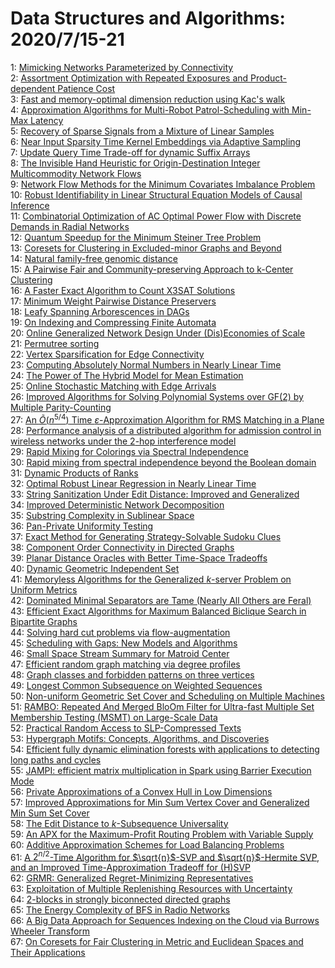# Data Structures and Algorithms: 2020/7/15-21  
1: [Mimicking Networks Parameterized by Connectivity](https://doi.org/10.48550/arXiv.1910.10665)  
2: [Assortment Optimization with Repeated Exposures and Product-dependent  Patience Cost](https://doi.org/10.48550/arXiv.2002.05321)  
3: [Fast and memory-optimal dimension reduction using Kac's walk](https://doi.org/10.48550/arXiv.2003.10069)  
4: [Approximation Algorithms for Multi-Robot Patrol-Scheduling with Min-Max  Latency](https://doi.org/10.48550/arXiv.2005.02530)  
5: [Recovery of Sparse Signals from a Mixture of Linear Samples](https://doi.org/10.48550/arXiv.2006.16406)  
6: [Near Input Sparsity Time Kernel Embeddings via Adaptive Sampling](https://doi.org/10.48550/arXiv.2007.03927)  
7: [Update Query Time Trade-off for dynamic Suffix Arrays](https://doi.org/10.48550/arXiv.2007.06604)  
8: [The Invisible Hand Heuristic for Origin-Destination Integer  Multicommodity Network Flows](https://doi.org/10.48550/arXiv.2007.06693)  
9: [Network Flow Methods for the Minimum Covariates Imbalance Problem](https://doi.org/10.48550/arXiv.2007.06828)  
10: [Robust Identifiability in Linear Structural Equation Models of Causal  Inference](https://doi.org/10.48550/arXiv.2007.06869)  
11: [Combinatorial Optimization of AC Optimal Power Flow with Discrete  Demands in Radial Networks](https://doi.org/10.48550/arXiv.1709.08431)  
12: [Quantum Speedup for the Minimum Steiner Tree Problem](https://doi.org/10.48550/arXiv.1904.03581)  
13: [Coresets for Clustering in Excluded-minor Graphs and Beyond](https://doi.org/10.48550/arXiv.2004.07718)  
14: [Natural family-free genomic distance](https://doi.org/10.48550/arXiv.2007.03556)  
15: [A Pairwise Fair and Community-preserving Approach to k-Center Clustering](https://doi.org/10.48550/arXiv.2007.07384)  
16: [A Faster Exact Algorithm to Count X3SAT Solutions](https://doi.org/10.48550/arXiv.2007.07553)  
17: [Minimum Weight Pairwise Distance Preservers](https://doi.org/10.48550/arXiv.2007.07554)  
18: [Leafy Spanning Arborescences in DAGs](https://doi.org/10.48550/arXiv.2007.07660)  
19: [On Indexing and Compressing Finite Automata](https://doi.org/10.48550/arXiv.2007.07718)  
20: [Online Generalized Network Design Under (Dis)Economies of Scale](https://doi.org/10.48550/arXiv.2007.07721)  
21: [Permutree sorting](https://doi.org/10.48550/arXiv.2007.07802)  
22: [Vertex Sparsification for Edge Connectivity](https://doi.org/10.48550/arXiv.2007.07862)  
23: [Computing Absolutely Normal Numbers in Nearly Linear Time](https://doi.org/10.48550/arXiv.1611.05911)  
24: [The Power of The Hybrid Model for Mean Estimation](https://doi.org/10.48550/arXiv.1811.12040)  
25: [Online Stochastic Matching with Edge Arrivals](https://doi.org/10.48550/arXiv.1911.04686)  
26: [Improved Algorithms for Solving Polynomial Systems over GF(2) by  Multiple Parity-Counting](https://doi.org/10.48550/arXiv.2005.04800)  
27: [An $\tilde{O}(n^{5/4})$ Time $\varepsilon$-Approximation Algorithm for  RMS Matching in a Plane](https://doi.org/10.48550/arXiv.2007.07720)  
28: [Performance analysis of a distributed algorithm for admission control in  wireless networks under the $2$-hop interference model](https://doi.org/10.48550/arXiv.2007.07921)  
29: [Rapid Mixing for Colorings via Spectral Independence](https://doi.org/10.48550/arXiv.2007.08058)  
30: [Rapid mixing from spectral independence beyond the Boolean domain](https://doi.org/10.48550/arXiv.2007.08091)  
31: [Dynamic Products of Ranks](https://doi.org/10.48550/arXiv.2007.08123)  
32: [Optimal Robust Linear Regression in Nearly Linear Time](https://doi.org/10.48550/arXiv.2007.08137)  
33: [String Sanitization Under Edit Distance: Improved and Generalized](https://doi.org/10.48550/arXiv.2007.08179)  
34: [Improved Deterministic Network Decomposition](https://doi.org/10.48550/arXiv.2007.08253)  
35: [Substring Complexity in Sublinear Space](https://doi.org/10.48550/arXiv.2007.08357)  
36: [Pan-Private Uniformity Testing](https://doi.org/10.48550/arXiv.1911.01452)  
37: [Exact Method for Generating Strategy-Solvable Sudoku Clues](https://doi.org/10.48550/arXiv.2005.14098)  
38: [Component Order Connectivity in Directed Graphs](https://doi.org/10.48550/arXiv.2007.06896)  
39: [Planar Distance Oracles with Better Time-Space Tradeoffs](https://doi.org/10.48550/arXiv.2007.08585)  
40: [Dynamic Geometric Independent Set](https://doi.org/10.48550/arXiv.2007.08643)  
41: [Memoryless Algorithms for the Generalized $k$-server Problem on Uniform  Metrics](https://doi.org/10.48550/arXiv.2007.08669)  
42: [Dominated Minimal Separators are Tame (Nearly All Others are Feral)](https://doi.org/10.48550/arXiv.2007.08761)  
43: [Efficient Exact Algorithms for Maximum Balanced Biclique Search in  Bipartite Graphs](https://doi.org/10.48550/arXiv.2007.08836)  
44: [Solving hard cut problems via flow-augmentation](https://doi.org/10.48550/arXiv.2007.09018)  
45: [Scheduling with Gaps: New Models and Algorithms](https://doi.org/10.48550/arXiv.1410.7092)  
46: [Small Space Stream Summary for Matroid Center](https://doi.org/10.48550/arXiv.1810.06267)  
47: [Efficient random graph matching via degree profiles](https://doi.org/10.48550/arXiv.1811.07821)  
48: [Graph classes and forbidden patterns on three vertices](https://doi.org/10.48550/arXiv.1812.05913)  
49: [Longest Common Subsequence on Weighted Sequences](https://doi.org/10.48550/arXiv.1901.04068)  
50: [Non-uniform Geometric Set Cover and Scheduling on Multiple Machines](https://doi.org/10.48550/arXiv.1907.05473)  
51: [RAMBO: Repeated And Merged BloOm Filter for Ultra-fast Multiple Set  Membership Testing (MSMT) on Large-Scale Data](https://doi.org/10.48550/arXiv.1910.02611)  
52: [Practical Random Access to SLP-Compressed Texts](https://doi.org/10.48550/arXiv.1910.07145)  
53: [Hypergraph Motifs: Concepts, Algorithms, and Discoveries](https://doi.org/10.48550/arXiv.2003.01853)  
54: [Efficient fully dynamic elimination forests with applications to  detecting long paths and cycles](https://doi.org/10.48550/arXiv.2006.00571)  
55: [JAMPI: efficient matrix multiplication in Spark using Barrier Execution  Mode](https://doi.org/10.48550/arXiv.2007.01811)  
56: [Private Approximations of a Convex Hull in Low Dimensions](https://doi.org/10.48550/arXiv.2007.08110)  
57: [Improved Approximations for Min Sum Vertex Cover and Generalized Min Sum  Set Cover](https://doi.org/10.48550/arXiv.2007.09172)  
58: [The Edit Distance to $k$-Subsequence Universality](https://doi.org/10.48550/arXiv.2007.09192)  
59: [An APX for the Maximum-Profit Routing Problem with Variable Supply](https://doi.org/10.48550/arXiv.2007.09282)  
60: [Additive Approximation Schemes for Load Balancing Problems](https://doi.org/10.48550/arXiv.2007.09333)  
61: [A $2^{n/2}$-Time Algorithm for $\sqrt{n}$-SVP and $\sqrt{n}$-Hermite  SVP, and an Improved Time-Approximation Tradeoff for (H)SVP](https://doi.org/10.48550/arXiv.2007.09556)  
62: [GRMR: Generalized Regret-Minimizing Representatives](https://doi.org/10.48550/arXiv.2007.09634)  
63: [Exploitation of Multiple Replenishing Resources with Uncertainty](https://doi.org/10.48550/arXiv.2007.09640)  
64: [$2$-blocks in strongly biconnected directed graphs](https://doi.org/10.48550/arXiv.2007.09793)  
65: [The Energy Complexity of BFS in Radio Networks](https://doi.org/10.48550/arXiv.2007.09816)  
66: [A Big Data Approach for Sequences Indexing on the Cloud via Burrows  Wheeler Transform](https://doi.org/10.48550/arXiv.2007.10095)  
67: [On Coresets for Fair Clustering in Metric and Euclidean Spaces and Their  Applications](https://doi.org/10.48550/arXiv.2007.10137)  
